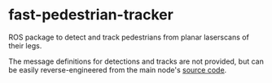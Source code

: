 # fast-pedestrian-tracker
ROS package to detect and track pedestrians from planar laserscans of their legs.

The message definitions for detections and tracks are not provided, but can be easily reverse-engineered from the main node's [source code](./src/node.cpp).
